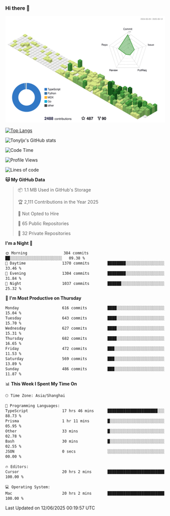 ### Hi there 👋

![](./profile-3d-contrib/profile-green-animate.svg)

 

[![Top Langs](https://github-readme-stats.vercel.app/api/top-langs/?username=tonyljx)](https://github.com/anuraghazra/github-readme-stats)

![Tonyljx's GitHub stats](https://github-readme-stats.vercel.app/api?username=tonyljx&theme=default&show_icons=true)

 

<!--START_SECTION:waka-->
![Code Time](http://img.shields.io/badge/Code%20Time-1%2C347%20hrs%2036%20mins-blue)

![Profile Views](http://img.shields.io/badge/Profile%20Views-0-blue)

![Lines of code](https://img.shields.io/badge/From%20Hello%20World%20I%27ve%20Written-1.7%20million%20lines%20of%20code-blue)

**🐱 My GitHub Data** 

> 📦 1.1 MB Used in GitHub's Storage 
 > 
> 🏆 2,111 Contributions in the Year 2025
 > 
> 🚫 Not Opted to Hire
 > 
> 📜 65 Public Repositories 
 > 
> 🔑 32 Private Repositories 
 > 
**I'm a Night 🦉** 

```text
🌞 Morning                384 commits         ██░░░░░░░░░░░░░░░░░░░░░░░   09.38 % 
🌆 Daytime                1370 commits        ████████░░░░░░░░░░░░░░░░░   33.46 % 
🌃 Evening                1304 commits        ████████░░░░░░░░░░░░░░░░░   31.84 % 
🌙 Night                  1037 commits        ██████░░░░░░░░░░░░░░░░░░░   25.32 % 
```
📅 **I'm Most Productive on Thursday** 

```text
Monday                   616 commits         ████░░░░░░░░░░░░░░░░░░░░░   15.04 % 
Tuesday                  643 commits         ████░░░░░░░░░░░░░░░░░░░░░   15.70 % 
Wednesday                627 commits         ████░░░░░░░░░░░░░░░░░░░░░   15.31 % 
Thursday                 682 commits         ████░░░░░░░░░░░░░░░░░░░░░   16.65 % 
Friday                   472 commits         ███░░░░░░░░░░░░░░░░░░░░░░   11.53 % 
Saturday                 569 commits         ███░░░░░░░░░░░░░░░░░░░░░░   13.89 % 
Sunday                   486 commits         ███░░░░░░░░░░░░░░░░░░░░░░   11.87 % 
```


📊 **This Week I Spent My Time On** 

```text
🕑︎ Time Zone: Asia/Shanghai

💬 Programming Languages: 
TypeScript               17 hrs 46 mins      ██████████████████████░░░   88.73 % 
Prisma                   1 hr 11 mins        █░░░░░░░░░░░░░░░░░░░░░░░░   05.95 % 
Other                    33 mins             █░░░░░░░░░░░░░░░░░░░░░░░░   02.78 % 
Bash                     30 mins             █░░░░░░░░░░░░░░░░░░░░░░░░   02.55 % 
JSON                     0 secs              ░░░░░░░░░░░░░░░░░░░░░░░░░   00.00 % 

🔥 Editors: 
Cursor                   20 hrs 2 mins       █████████████████████████   100.00 % 

💻 Operating System: 
Mac                      20 hrs 2 mins       █████████████████████████   100.00 % 
```


 Last Updated on 12/06/2025 00:19:57 UTC
<!--END_SECTION:waka-->
